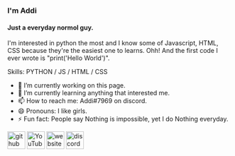 ### I'm Addi
#### Just a everyday normol guy.
I'm interested in python the most and I know some of  Javascript, HTML, CSS because they're the easiest one to learns. Ohh! And the first code I ever wrote is "print('Hello World')".

Skills: PYTHON / JS / HTML / CSS

- 🔭 I’m currently working on this page. 
- 🌱 I’m currently learning anything that interested me. 
- 📫 How to reach me: Addi#7969 on discord. 
- 😄 Pronouns: I like girls. 
- ⚡ Fun fact: People say Nothing is impossible, yet I do Nothing everyday. 


[<img src='https://cdn.jsdelivr.net/npm/simple-icons@3.0.1/icons/github.svg' alt='github' height='40'>](https://github.com/https://github.com/L1L7Y)  [<img src='https://cdn.jsdelivr.net/npm/simple-icons@3.0.1/icons/youtube.svg' alt='YouTube' height='40'>](https://www.youtube.com/channel/https://www.youtube.com/channel/UCv3-QEvph_wqCBv4tToYf5g)  [<img src='https://cdn.jsdelivr.net/npm/simple-icons@3.0.1/icons/icloud.svg' alt='website' height='40'>](www.add1.info)  [<img src='https://cdn.jsdelivr.net/npm/simple-icons@3.0.1/icons/discord.svg' alt='discord' height='40'>](https://discord.com/users/510742327288004608)  

